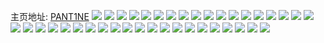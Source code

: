 主页地址: [PANT1NE](https://weibo.com/u/5019292996) 
![](https://wx4.sinaimg.cn/mw2000/005tGroEly1h9omv6ojo9j31fh1wn7wi.jpg) 
![](https://wx4.sinaimg.cn/mw2000/005tGroEly1h9omvapq2ij31s02dc4qr.jpg) 
![](https://wx4.sinaimg.cn/mw2000/005tGroEly1h9omv7r3lgj31k722x1ky.jpg) 
![](https://wx4.sinaimg.cn/mw2000/005tGroEly1h9omv8lr3pj31lt2527wi.jpg) 
![](https://wx4.sinaimg.cn/mw2000/005tGroEly1h7ootzd084j32dd35su0y.jpg) 
![](https://wx4.sinaimg.cn/mw2000/005tGroEly1h7oou16vznj31qc1qk4qp.jpg) 
![](https://wx4.sinaimg.cn/mw2000/005tGroEly1h7ootwctopj32ak322qv6.jpg) 
![](https://wx4.sinaimg.cn/mw2000/005tGroEly1h7oou020crj31uf1ufb29.jpg) 
![](https://wx4.sinaimg.cn/mw2000/005tGroEly1h7oou2ggr8j32a82a8qv5.jpg) 
![](https://wx4.sinaimg.cn/mw2000/005tGroEly1h7oou0mjzfj31z01z0b29.jpg) 
![](https://wx4.sinaimg.cn/mw2000/005tGroEly1h7ootybf47j32dc35su0y.jpg) 
![](https://wx4.sinaimg.cn/mw2000/005tGroEly1h7oou3ejr5j329g29gb2a.jpg) 
![](https://wx4.sinaimg.cn/mw2000/005tGroEly1h7ootxexpxj328l28l1ky.jpg) 
![](https://wx4.sinaimg.cn/mw2000/005tGroEly1h7oou4csysj32c02c0hdu.jpg) 
![](https://wx4.sinaimg.cn/mw2000/005tGroEly1h7j32yaxtuj31rs35sb2a.jpg) 
![](https://wx4.sinaimg.cn/mw2000/005tGroEly1h7j32zzpkzj31rh2cmu0x.jpg) 
![](https://wx4.sinaimg.cn/mw2000/005tGroEly1h7j332rx7pj31qk2beqv5.jpg) 
![](https://wx4.sinaimg.cn/mw2000/005tGroEly1h7j333wnmqj317c24vb29.jpg) 
![](https://wx4.sinaimg.cn/mw2000/005tGroEly1h768rfm6c9j30t612w0wi.jpg) 
![](https://wx4.sinaimg.cn/mw2000/005tGroEly1h768rfzdvvj30qa0z27cx.jpg) 
![](https://wx4.sinaimg.cn/mw2000/005tGroEly1h768rjestij32c03407cf.jpg) 
![](https://wx4.sinaimg.cn/mw2000/005tGroEly1h768rf7bqoj31s135s7wi.jpg) 
![](https://wx4.sinaimg.cn/mw2000/005tGroEly1h768rgt4vrj32c0340npd.jpg) 
![](https://wx4.sinaimg.cn/mw2000/005tGroEly1h768re5i5bj31c71sa490.jpg) 
![](https://wx4.sinaimg.cn/mw2000/005tGroEly1h768riamisj31r42c4wm8.jpg) 
![](https://wx4.sinaimg.cn/mw2000/005tGroEly1h768rhmh1ej30u014041r.jpg) 
![](https://wx4.sinaimg.cn/mw2000/005tGroEly1h62x6vly33j31nv27t7wi.jpg) 
![](https://wx4.sinaimg.cn/mw2000/005tGroEly1h62x6ttyryj31s02dcu0z.jpg) 
![](https://wx4.sinaimg.cn/mw2000/005tGroEly1h62x6qm4gsj30zk1beh2c.jpg) 
![](https://wx4.sinaimg.cn/mw2000/005tGroEly1h62x6r96p8j30u01404cb.jpg) 
![](https://wx4.sinaimg.cn/mw2000/005tGroEly1h62x6qy43tj30u0140tc6.jpg) 
![](https://wx4.sinaimg.cn/mw2000/005tGroEly1h62x6w07rbj31251evq5m.jpg) 
![](https://wx4.sinaimg.cn/mw2000/005tGroEly1h5uure6nllj30u01407i6.jpg) 
![](https://wx4.sinaimg.cn/mw2000/005tGroEly1h5uurfyptfj30u0140h3n.jpg) 
![](https://wx4.sinaimg.cn/mw2000/005tGroEly1h5uuri4r1dj30u0140asj.jpg) 
![](https://wx4.sinaimg.cn/mw2000/005tGroEly1h5uurjlzy1j30u0140dt1.jpg) 
![](https://wx4.sinaimg.cn/mw2000/005tGroEgy1fzlepotoggj33402c0kjv.jpg) 
![](https://wx4.sinaimg.cn/mw2000/005tGroEgy1fzlepy8p5zj33402c01le.jpg) 
![](https://wx4.sinaimg.cn/mw2000/005tGroEgy1fzleq76rk4j33402c0npn.jpg) 
